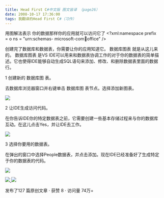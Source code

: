```yaml
---
title: Head First C#中文版 图文皆译 （page26）
date: 2008-10-17 17:36:00
tags: 我翻译的Head First C#（习作）
---
```

用图解法表示  你的数据那样你的应用就可以访问它了  <?xml:namespace prefix = o ns = "urn:schemas-
microsoft-com:office:office" />

创建完了数据库和数据表，你需要让你的应用知道它。  数据库图表  就是从这儿来的。  数据库图表  是VS
IDE可以用来和数据表协调工作的对于你的数据表的简单描述。它也使得IDE能够自动生成SQL语句来添加、修改、和删除数据表里面的数据行。

1  创建新的  数据库图  表。

去数据库浏览器窗口并右键单击  数据库图  表节点。选择添加新图表。

![](https://p-blog.csdn.net/images/p_blog_csdn_net/cuipengfei1/EntryImages/20081017/%E6%88%AA%E5%9B%BE00633598622044240151.jpg)

2  让IDE生成访问代码。

在你告诉IDE你的特定数据表之前，它需要创建一些基本存储过程来与你的数据库互动。在这儿点击Yes，并让IDE去工作。

![](https://p-blog.csdn.net/images/p_blog_csdn_net/cuipengfei1/EntryImages/20081017/%E6%88%AA%E5%9B%BE01633598622044708886.jpg)

3  选择你要用的数据表。

在弹出的窗口中选择People数据表，并点击添加。现在IDE已经准备好了生成特定于你的数据表的代码。

![](https://p-blog.csdn.net/images/p_blog_csdn_net/cuipengfei1/EntryImages/20081017/%E6%88%AA%E5%9B%BE02633598622045177621.jpg)



[ ![](https://profile.csdnimg.cn/5/2/5/3_cuipengfei1)
![](https://g.csdnimg.cn/static/user-reg-year/1x/11.png)
](https://blog.csdn.net/cuipengfei1)



发布了127 篇原创文章  ·  获赞 8  ·  访问量 74万+

